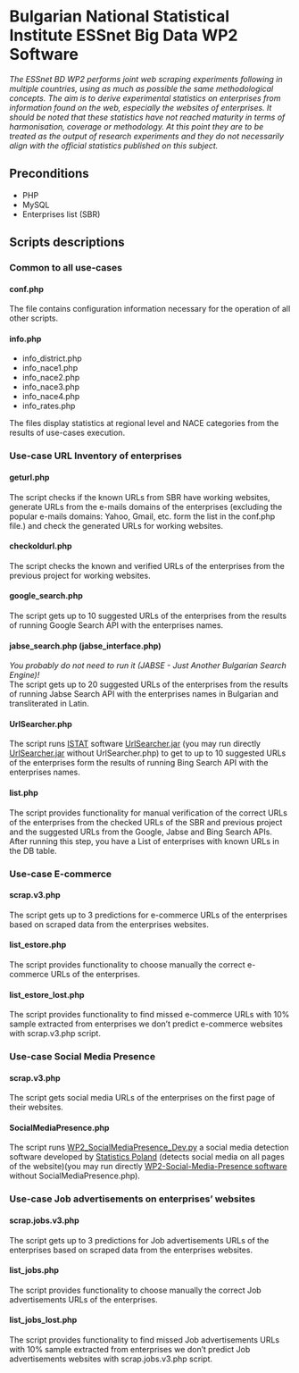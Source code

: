 # Bulgarian National Statistical Institute ESSnet Big Data WP2 Software
_The ESSnet BD WP2 performs joint web scraping experiments following in multiple countries, using as much as possible the same methodological concepts. The aim is to derive experimental statistics on enterprises from information found on the web, especially the websites of enterprises. It should be noted that these statistics have not reached maturity in terms of harmonisation, coverage or methodology. At this point they are to be treated as the output of research experiments and they do not necessarily align with the official statistics published on this subject._

## Preconditions
- PHP
- MySQL
- Enterprises list (SBR)

## Scripts descriptions

### Common to all use-cases

#### conf.php
The file contains configuration information necessary for the operation of all other scripts.

#### info.php
- info_district.php
- info_nace1.php
- info_nace2.php
- info_nace3.php
- info_nace4.php
- info_rates.php

The files display statistics at regional level and NACE categories from the results of use-cases execution.

### Use-case URL Inventory of enterprises

#### geturl.php
The script checks if the known URLs from SBR have working websites,  generate URLs from the e-mails domains of the enterprises (excluding the popular e-mails domains: Yahoo, Gmail, etc. form the list in the conf.php file.) and check the generated URLs for working websites.

#### checkoldurl.php 
The script checks the known and verified URLs of the enterprises from the previous project for working websites.

#### google_search.php
The script gets up to 10 suggested URLs of the enterprises from the results of running Google Search API with the enterprises names.

#### jabse_search.php (jabse_interface.php)
_You probably do not need to run it (JABSE - Just Another Bulgarian Search Engine)!_  
The script gets up to 20 suggested URLs of the enterprises from the results of running Jabse Search API with the enterprises names in Bulgarian and transliterated in Latin.

#### UrlSearcher.php
The script runs [ISTAT](https://www.istat.it/) software [UrlSearcher.jar](https://github.com/SummaIstat/UrlSearcher) (you may run directly [UrlSearcher.jar](https://github.com/SummaIstat/UrlSearcher) without UrlSearcher.php) to get to up to 10 suggested URLs of the enterprises form the results of running Bing Search API with the enterprises names.

#### list.php
The script provides functionality for manual verification of the correct URLs of the enterprises from the checked URLs of the SBR and previous project and the suggested URLs from the Google, Jabse and Bing Search APIs. After running this step, you have a List of enterprises with known URLs in the DB table.

### Use-case E-commerce

#### scrap.v3.php
The script gets up to 3 predictions for e-commerce URLs of the enterprises based on scraped data from the enterprises websites.

#### list_estore.php
The script provides functionality to choose manually the correct e-commerce URLs of the enterprises.

#### list_estore_lost.php
The script provides functionality to find missed e-commerce URLs with 10% sample extracted from enterprises we don’t predict e-commerce websites with scrap.v3.php script.

### Use-case Social Media Presence

#### scrap.v3.php
The script gets social media URLs of the enterprises on the first page of their websites.

#### SocialMediaPresence.php
The script runs [WP2_SocialMediaPresence_Dev.py](https://github.com/jmaslankowski/WP2-Social-Media-Presence) a social media detection software developed by [Statistics Poland](http://stat.gov.pl/) (detects social media on all pages of the website)(you may run directly [WP2-Social-Media-Presence software](https://github.com/jmaslankowski/WP2-Social-Media-Presence) without SocialMediaPresence.php).

### Use-case Job advertisements on enterprises’ websites

#### scrap.jobs.v3.php
The script gets up to 3 predictions for Job advertisements URLs of the enterprises based on scraped data from the enterprises websites.

#### list_jobs.php
The script provides functionality to choose manually the correct Job advertisements URLs of the enterprises.

#### list_jobs_lost.php
The script provides functionality to find missed Job advertisements URLs with 10% sample extracted from enterprises we don’t predict Job advertisements websites with scrap.jobs.v3.php script.
